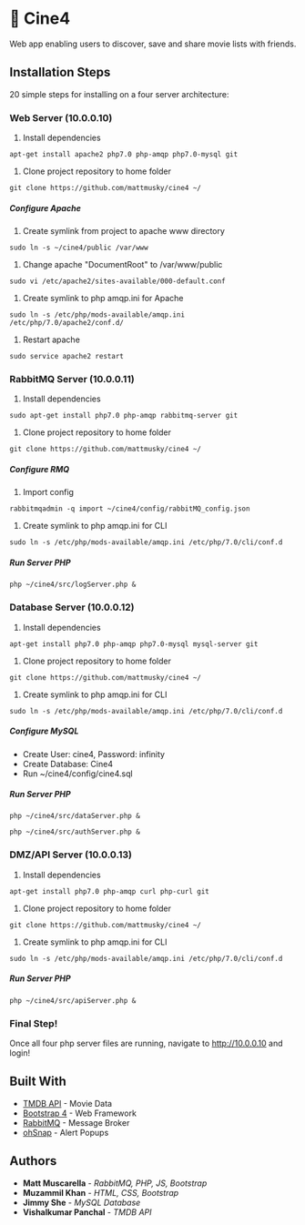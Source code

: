 # 🎥 Cine4
Web app enabling users to discover, save and share movie lists with friends.

## Installation Steps

20 simple steps for installing on a four server architecture:

### Web Server (10.0.0.10)
1. Install dependencies
```
apt-get install apache2 php7.0 php-amqp php7.0-mysql git
```
1. Clone project repository to home folder
```
git clone https://github.com/mattmusky/cine4 ~/
```

##### Configure Apache
1. Create symlink from project to apache www directory
```
sudo ln -s ~/cine4/public /var/www
```
1. Change apache "DocumentRoot" to /var/www/public
```
sudo vi /etc/apache2/sites-available/000-default.conf
```
1. Create symlink to php amqp.ini for Apache
```
sudo ln -s /etc/php/mods-available/amqp.ini /etc/php/7.0/apache2/conf.d/
```
1. Restart apache
```
sudo service apache2 restart
```


### RabbitMQ Server (10.0.0.11)
1. Install dependencies
```
sudo apt-get install php7.0 php-amqp rabbitmq-server git
```
1. Clone project repository to home folder
```
git clone https://github.com/mattmusky/cine4 ~/
```
##### Configure RMQ
1. Import config
```
rabbitmqadmin -q import ~/cine4/config/rabbitMQ_config.json
```
1. Create symlink to php amqp.ini for CLI
```
sudo ln -s /etc/php/mods-available/amqp.ini /etc/php/7.0/cli/conf.d
```
##### Run Server PHP
```
php ~/cine4/src/logServer.php &
```

### Database Server (10.0.0.12)
1. Install dependencies
```
apt-get install php7.0 php-amqp php7.0-mysql mysql-server git
```
1. Clone project repository to home folder
```
git clone https://github.com/mattmusky/cine4 ~/
```
1. Create symlink to php amqp.ini for CLI
```
sudo ln -s /etc/php/mods-available/amqp.ini /etc/php/7.0/cli/conf.d
```
##### Configure MySQL
  + Create User: cine4, Password: infinity
  + Create Database: Cine4
  + Run ~/cine4/config/cine4.sql

  ##### Run Server PHP
```
php ~/cine4/src/dataServer.php &
```
```
php ~/cine4/src/authServer.php &
```

### DMZ/API Server (10.0.0.13)
1. Install dependencies
```
apt-get install php7.0 php-amqp curl php-curl git
```
1. Clone project repository to home folder
```
git clone https://github.com/mattmusky/cine4 ~/
```
1. Create symlink to php amqp.ini for CLI
```
sudo ln -s /etc/php/mods-available/amqp.ini /etc/php/7.0/cli/conf.d
```
##### Run Server PHP
```
php ~/cine4/src/apiServer.php &
```

### Final Step!
Once all four php server files are running, navigate to http://10.0.0.10 and login!


## Built With
* [TMDB API](https://developers.themoviedb.org/4/getting-started) - Movie Data
* [Bootstrap 4](https://getbootstrap.com/) - Web Framework
* [RabbitMQ](https://www.rabbitmq.com/) - Message Broker
* [ohSnap](https://justindomingue.github.io/ohSnap/) - Alert Popups

## Authors

* **Matt Muscarella** - *RabbitMQ, PHP, JS, Bootstrap*
* **Muzammil Khan** - *HTML, CSS, Bootstrap*
* **Jimmy She** - *MySQL Database*
* **Vishalkumar Panchal** - *TMDB API*
